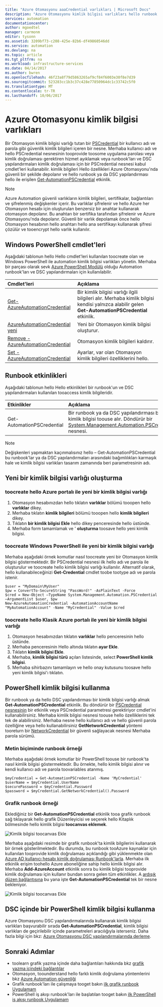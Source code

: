 ```yaml
---
title: "Azure Otomasyonu aaaCredential varlıkları | Microsoft Docs"
description: "Azure Otomasyonu kimlik bilgisi varlıkları hello runbook veya DSC yapılandırması tarafından erişilen kullanılan tooauthenticate tooresources olabilir güvenlik kimlik bilgilerini içerir. Bu makalede nasıl toocreate varlıklar kimlik bilgisi ve bunları bir runbook veya DSC yapılandırma açıklanmaktadır."
services: automation
documentationcenter: 
author: mgoedtel
manager: carmonm
editor: tysonn
ms.assetid: 3209bf73-c208-425e-82b6-df49860546dd
ms.service: automation
ms.devlang: na
ms.topic: article
ms.tgt_pltfrm: na
ms.workload: infrastructure-services
ms.date: 04/14/2017
ms.author: bwren
ms.openlocfilehash: 46f23a8f79d5863265af9cf84f6003e30f8e7d39
ms.sourcegitcommit: 523283cc1b3c37c428e77850964dc1c33742c5f0
ms.translationtype: MT
ms.contentlocale: tr-TR
ms.lasthandoff: 10/06/2017
---
```

# <a name="credential-assets-in-azure-automation"></a>Azure Otomasyonu kimlik bilgisi varlıkları
Bir Otomasyon kimlik bilgisi varlığı tutan bir [PSCredential](http://msdn.microsoft.com/library/system.management.automation.pscredential) bir kullanıcı adı ve parola gibi güvenlik kimlik bilgileri içeren bir nesne. Merhaba kullanıcı adı ve hello PSCredential nesnesinin tooprovide toosome uygulama parolası veya kimlik doğrulaması gerektiren hizmet ayıklamak veya runbook'ları ve DSC yapılandırmaları kimlik doğrulaması için bir PSCredential nesnesi kabul cmdlet'leri kullanabilir. kimlik bilgileri Hello özellikleri Azure Otomasyonu'nda güvenli bir şekilde depolanır ve hello runbook ya da DSC yapılandırması hello ile erişilen [Get-AutomationPSCredential](http://msdn.microsoft.com/library/system.management.automation.pscredential.aspx) etkinlik.

> [!NOTE]
> Azure Automation güvenli varlıkların kimlik bilgileri, sertifikalar, bağlantıları ve şifrelenmiş değişkenler içerir. Bu varlıklar şifrelenir ve hello Azure her Otomasyon hesabı için oluşturulan benzersiz bir anahtar kullanarak otomasyon depolanır. Bu anahtarı bir sertifika tarafından şifrelenir ve Azure Otomasyonu'nda depolanır. Güvenli bir varlık depolamak önce hello Otomasyon hesabının hello anahtarı hello ana sertifikayı kullanarak şifresi çözülür ve tooencrypt hello varlık kullanılır.  

## <a name="windows-powershell-cmdlets"></a>Windows PowerShell cmdlet'leri
Aşağıdaki tablonun hello Hello cmdlet'leri kullanılan toocreate olan ve Windows PowerShell ile automation kimlik bilgisi varlıkları yönetin.  Merhaba bir parçası olarak sevk [Azure PowerShell Modülü](/powershell/azure/overview) olduğu Automation runbook'ları ve DSC yapılandırmaları için kullanılabilir.

| Cmdlet'leri | Açıklama |
|:--- |:--- |
| [Get-AzureAutomationCredential](/powershell/module/azure/get-azureautomationcredential?view=azuresmps-3.7.0) |Bir kimlik bilgisi varlığı ilgili bilgileri alır. Merhaba kimlik bilgisi kendisi yalnızca alabilir gelen **Get-AutomationPSCredential** etkinlik. |
| [AzureAutomationCredential yeni](/powershell/module/azure/new-azureautomationcredential?view=azuresmps-3.7.0) |Yeni bir Otomasyon kimlik bilgisi oluşturur. |
| [Remove - AzureAutomationCredential](/powershell/module/azure/new-azureautomationcredential?view=azuresmps-3.7.0) |Otomasyon kimlik bilgileri kaldırır. |
| [Set - AzureAutomationCredential](/powershell/module/azure/new-azureautomationcredential?view=azuresmps-3.7.0) |Ayarlar, var olan Otomasyon kimlik bilgileri özelliklerini hello. |

## <a name="runbook-activities"></a>Runbook etkinlikleri
Aşağıdaki tablonun hello Hello etkinlikleri bir runbook'un ve DSC yapılandırmaları kullanılan tooaccess kimlik bilgileridir.

| Etkinlikler | Açıklama |
|:--- |:--- |
| Get-AutomationPSCredential |Bir runbook ya da DSC yapılandırması bir kimlik bilgisi toouse alır. Döndürür bir [System.Management.Automation.PSCredential](http://msdn.microsoft.com/library/system.management.automation.pscredential) nesnesi. |

> [!NOTE]
> Değişkenleri yapmaktan kaçınmalısınız hello – Get-AutomationPSCredential bu runbook'lar ya da DSC yapılandırmaları arasındaki bağımlılıkları karmaşık hale ve kimlik bilgisi varlıkları tasarım zamanında beri parametresinin adı.
> 
> 

## <a name="creating-a-new-credential-asset"></a>Yeni bir kimlik bilgisi varlığı oluşturma

### <a name="toocreate-a-new-credential-asset-with-hello-azure-portal"></a>toocreate hello Azure portalı ile yeni bir kimlik bilgisi varlığı
1. Otomasyon hesabınızdan hello tıklatın **varlıklar** bölümü tooopen hello **varlıklar** dikey.
2. Merhaba tıklatın **kimlik bilgileri** bölümü tooopen hello **kimlik bilgileri** dikey.
3. Tıklatın **bir kimlik bilgisi Ekle** hello dikey penceresinde hello üstünde.
4. Merhaba form tamamlamak ve ' **oluşturma** toosave hello yeni kimlik bilgisi.

### <a name="toocreate-a-new-credential-asset-with-windows-powershell"></a>toocreate Windows PowerShell ile yeni bir kimlik bilgisi varlığı
Merhaba aşağıdaki örnek komutlar nasıl toocreate yeni bir Otomasyon kimlik bilgisi göstermektedir. Bir PSCredential nesnesi ilk hello adı ve parola ile oluşturulur ve toocreate hello kimlik bilgisi varlığı kullanılır. Alternatif olarak, hello kullanabileceğinizi **Get-Credential** cmdlet toobe tootype adı ve parola istenir.

    $user = "MyDomain\MyUser"
    $pw = ConvertTo-SecureString "PassWord!" -AsPlainText -Force
    $cred = New-Object –TypeName System.Management.Automation.PSCredential –ArgumentList $user, $pw
    New-AzureAutomationCredential -AutomationAccountName "MyAutomationAccount" -Name "MyCredential" -Value $cred

### <a name="toocreate-a-new-credential-asset-with-hello-azure-classic-portal"></a>toocreate hello Klasik Azure portalı ile yeni bir kimlik bilgisi varlığı
1. Otomasyon hesabınızdan tıklatın **varlıklar** hello penceresinin hello üstünde.
2. Merhaba penceresinin Hello altında tıklatın **ayar Ekle**.
3. Tıklatın **kimlik bilgisi Ekle**.
4. Merhaba, **kimlik bilgisi türü** açılan listesinde, select **PowerShell kimlik bilgisi**.
5. Merhaba sihirbazını tamamlayın ve hello onay kutusunu toosave hello yeni kimlik bilgisi'ı tıklatın.

## <a name="using-a-powershell-credential"></a>PowerShell kimlik bilgisi kullanma
Bir runbook ya da hello DSC yapılandırması bir kimlik bilgisi varlığı almak **Get-AutomationPSCredential** etkinlik. Bu döndürür bir [PSCredential nesnesinin](http://msdn.microsoft.com/library/system.management.automation.pscredential.aspx) bir etkinlik veya PSCredential parametresi gerektiriyor cmdlet'ini kullanabilirsiniz. Merhaba kimlik bilgisi nesnesi toouse hello özelliklerini tek tek de alabilirsiniz. Merhaba nesne hello kullanıcı adı ve hello güvenli parola özelliğine veya hello kullanabilirsiniz **GetNetworkCredential** yöntemi tooreturn bir [NetworkCredential](http://msdn.microsoft.com/library/system.net.networkcredential.aspx) bir güvenli sağlayacak nesnesi Merhaba parola sürümü.

### <a name="textual-runbook-sample"></a>Metin biçiminde runbook örneği
Merhaba aşağıdaki örnek komutlar bir PowerShell toouse bir runbook'ta nasıl kimlik bilgisi göstermektedir. Bu örnekte, hello kimlik bilgisi alınır ve kendi kullanıcı adı ve parola toovariables atanmış.

    $myCredential = Get-AutomationPSCredential -Name 'MyCredential'
    $userName = $myCredential.UserName
    $securePassword = $myCredential.Password
    $password = $myCredential.GetNetworkCredential().Password


### <a name="graphical-runbook-sample"></a>Grafik runbook örneği
Eklediğiniz bir **Get-AutomationPSCredential** etkinlik tooa grafik runbook sağ tıklayarak hello grafik Düzenleyicisi ve seçerek hello Kitaplık bölmesinde hello kimlik bilgisi **toocanvas eklemek**.

![Kimlik bilgisi toocanvas Ekle](media/automation-credentials/credential-add-canvas.png)

Merhaba aşağıdaki resimde bir grafik runbook'ta kimlik bilgilerini kullanarak bir örnek gösterilmektedir.  Bu durumda, bu runbook tooAzure kaynaklar için kullanılan tooprovide kimlik doğrulaması açıklandığı gibi yüklenmekte olan [Azure AD kullanıcı hesabı kimlik doğrulaması Runbook'larla](automation-create-aduser-account.md).  Merhaba ilk etkinlik erişim toohello Azure aboneliğine sahip hello kimlik bilgisi alır.  Merhaba **Add-AzureAccount** etkinlik sonra bu kimlik bilgisi tooprovide kimlik doğrulaması için kullanır bundan sonra gelen tüm etkinlikler.  A [ardışık düzen bağlantısına](automation-graphical-authoring-intro.md#links-and-workflow) bu yana işte **Get-AutomationPSCredential** tek bir nesne bekleniyor.  

![Kimlik bilgisi toocanvas Ekle](media/automation-credentials/get-credential.png)

## <a name="using-a-powershell-credential-in-dsc"></a>DSC içinde bir PowerShell kimlik bilgisi kullanma
Azure Otomasyonu DSC yapılandırmalarında kullanarak kimlik bilgisi varlıkları başvurabilir sırada **Get-AutomationPSCredential**, kimlik bilgisi varlıkları de geçirilebilir içinde parametreleri aracılığıyla isterseniz. Daha fazla bilgi için bkz: [Azure Otomasyonu DSC yapılandırmalarında derleme](automation-dsc-compile.md#credential-assets).

## <a name="next-steps"></a>Sonraki Adımlar
* toolearn grafik yazma içinde daha bağlantıları hakkında bkz [grafik yazma içindeki bağlantılar](automation-graphical-authoring-intro.md#links-and-workflow)
* Otomasyon, toounderstand hello farklı kimlik doğrulama yöntemlerini bkz [Azure Automation güvenliği](automation-security-overview.md)
* Grafik runbook'ları ile çalışmaya tooget bakın [ilk grafik runbook Uygulamam](automation-first-runbook-graphical.md)
* PowerShell iş akışı runbook'ları ile başlatılan tooget bakın [ilk PowerShell iş akışı runbook Uygulamam](automation-first-runbook-textual.md) 

